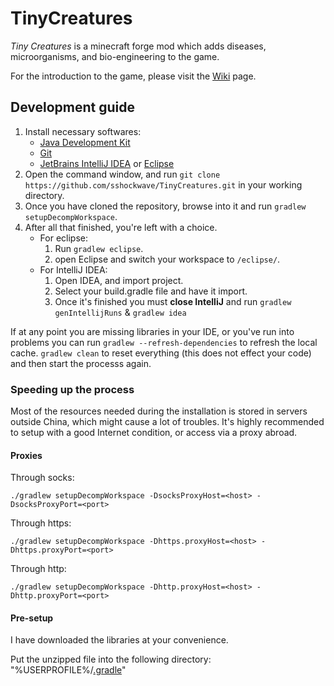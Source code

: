 # TinyCreatures
_Tiny Creatures_ is a minecraft forge mod 
which adds diseases, microorganisms, and bio-engineering to the game.

For the introduction to the game, 
please visit the [Wiki](/sshockwave/TinyCreatures/wiki) page. 

## Development guide
1. Install necessary softwares:
    * [Java Development Kit](http://www.oracle.com/technetwork/cn/java/javase/downloads/index.html)
    * [Git](https://git-scm.com/)
    * [JetBrains IntelliJ IDEA](https://www.jetbrains.com/idea/) or [Eclipse](https://www.eclipse.org/downloads/)
2. Open the command window, and run `git clone https://github.com/sshockwave/TinyCreatures.git` in your working directory. 
3. Once you have cloned the repository, browse into it and run `gradlew setupDecompWorkspace`.
4. After all that finished, you're left with a choice. 
    * For eclipse: 
        1. Run `gradlew eclipse`.
        2. open Eclipse and switch your workspace to `/eclipse/`.
    * For IntelliJ IDEA: 
        1. Open IDEA, and import project.
        2. Select your build.gradle file and have it import.
        3. Once it's finished you must __close IntelliJ__ and run `gradlew genIntellijRuns` & `gradlew idea`

If at any point you are missing libraries in your IDE, 
or you've run into problems you can run `gradlew --refresh-dependencies` to refresh the local cache. 
`gradlew clean` to reset everything (this does not effect your code) and then start the processs again. 

### Speeding up the process
Most of the resources needed during the installation is stored in servers outside China, 
which might cause a lot of troubles. 
It's highly recommended to setup with a good Internet condition, 
or access via a proxy abroad. 
#### Proxies
Through socks:
```
./gradlew setupDecompWorkspace -DsocksProxyHost=<host> -DsocksProxyPort=<port>
```
Through https:
```
./gradlew setupDecompWorkspace -Dhttps.proxyHost=<host> -Dhttps.proxyPort=<port>
```
Through http:
```
./gradlew setupDecompWorkspace -Dhttp.proxyHost=<host> -Dhttp.proxyPort=<port>
```
#### Pre-setup
I have downloaded the libraries at your convenience. 

Put the unzipped file into the following directory: 
"%USERPROFILE%/[.gradle](http://pan.baidu.com/s/1qYB7kFq)"